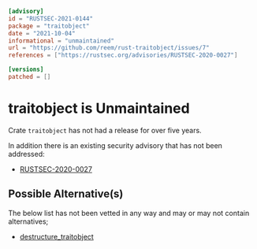 ```toml
[advisory]
id = "RUSTSEC-2021-0144"
package = "traitobject"
date = "2021-10-04"
informational = "unmaintained"
url = "https://github.com/reem/rust-traitobject/issues/7"
references = ["https://rustsec.org/advisories/RUSTSEC-2020-0027"]

[versions]
patched = []
```

# traitobject is Unmaintained

Crate `traitobject` has not had a release for over five years.

In addition there is an existing security advisory that has not been addressed:

 - [RUSTSEC-2020-0027](https://rustsec.org/advisories/RUSTSEC-2020-0027)

## Possible Alternative(s)

 The below list has not been vetted in any way and may or may not contain alternatives;

 - [destructure_traitobject]

[destructure_traitobject]: https://crates.io/crates/destructure_traitobject
